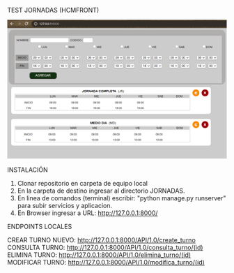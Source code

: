 TEST JORNADAS (HCMFRONT)

![alt text](API/img/hcmfront.PNG)

INSTALACIÓN

1. Clonar repositorio en carpeta de equipo local 
2. En la carpeta de destino ingresar al directorio JORNADAS.
3. En linea de comandos (terminal) escribir: "python manage.py runserver" para subir servicios y aplicacion.
4. En Browser ingresar a URL: http://127.0.0.1:8000/

ENDPOINTS LOCALES

CREAR TURNO NUEVO:  http://127.0.0.1:8000/API/1.0/create_turno <br/>
CONSULTA TURNO:     http://127.0.0.1:8000/API/1.0/consulta_turno/(id) <br/>
ELIMINA TURNO:      http://127.0.0.1:8000/API/1.0/elimina_turno/(id) <br/>
MODIFICAR TURNO:    http://127.0.0.1:8000/API/1.0/modifica_turno/(id) <br/>

